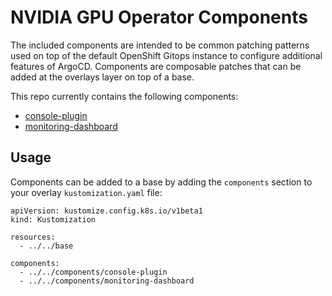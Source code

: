 # NVIDIA GPU Operator Components

The included components are intended to be common patching patterns used on top of the default OpenShift Gitops instance to configure additional features of ArgoCD.  Components are composable patches that can be added at the overlays layer on top of a base.

This repo currently contains the following components:

* [console-plugin](console-plugin)
* [monitoring-dashboard](monitoring-dashboard)

## Usage

Components can be added to a base by adding the `components` section to your overlay `kustomization.yaml` file:

```
apiVersion: kustomize.config.k8s.io/v1beta1
kind: Kustomization

resources:
  - ../../base

components:
  - ../../components/console-plugin
  - ../../components/monitoring-dashboard
```
